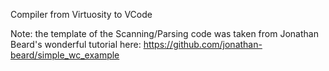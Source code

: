 Compiler from Virtuosity to VCode

Note: the template of the Scanning/Parsing code was taken from Jonathan Beard's wonderful tutorial here: https://github.com/jonathan-beard/simple_wc_example